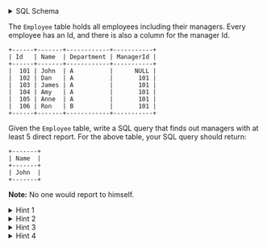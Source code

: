 <details>
<summary> SQL Schema</summary>

```sql
DROP TABLE IF EXISTS Employee;

CREATE TABLE IF NOT EXISTS
  Employee (Id int, Name varchar(255), Department varchar(255), ManagerId int);

INSERT INTO
  Employee (Id, Name, Department, ManagerId)
VALUES
  ('101', 'John', 'A', NULL),
  ('102', 'Dan', 'A', '101'),
  ('103', 'James', 'A', '101'),
  ('104', 'Amy', 'A', '101'),
  ('105', 'Anne', 'A', '101'),
  ('106', 'Ron', 'B', '101');
```

</details>

The `Employee` table holds all employees including their managers. Every employee has an Id, and there is also a column for the manager Id.

```
+------+-------+------------+-----------+
| Id   | Name  | Department | ManagerId |
+------+-------+------------+-----------+
|  101 | John  | A          |      NULL |
|  102 | Dan   | A          |       101 |
|  103 | James | A          |       101 |
|  104 | Amy   | A          |       101 |
|  105 | Anne  | A          |       101 |
|  106 | Ron   | B          |       101 |
+------+-------+------------+-----------+
```

Given the `Employee` table, write a SQL query that finds out managers with at least 5 direct report. For the above table, your SQL query should return:

```
+-------+
| Name  |
+-------+
| John  |
+-------+
```

**Note:** No one would report to himself.

<details>
<summary> Hint 1</summary>

Try to get all the mangerIDs that have count bigger than 5.

</details>

<details>
<summary> Hint 2</summary>

Use the last hint's result as a table and do join with origin table at id equals to managerId.

</details>

<details>
<summary> Hint 3</summary>

This is a very good example to show the performance of SQL code. Try to work out other solutions and you may be surprised by running time difference.

</details>

<details>
<summary> Hint 4</summary>

If your solution uses 'IN' function and runs more than 5 seconds, try to optimize it by using 'JOIN' instead.

</details>